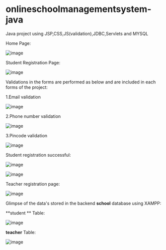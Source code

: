 # onlineschoolmanagementsystem-java
Java project using JSP,CSS,JS(validation),JDBC,Servlets and MYSQL

Home Page:

![image](https://user-images.githubusercontent.com/86564238/177254360-607f8c4e-bab5-4a31-8e1e-5a13576afdf1.png)

Student Registration Page:

![image](https://user-images.githubusercontent.com/86564238/177254849-c331cec4-c26d-418d-b623-1ffc31f51a2b.png)

Validations in the forms are performed as below and are included in each forms of the project:

1.Email validation

![image](https://user-images.githubusercontent.com/86564238/177255117-9bb32886-81bb-4050-8a6c-e395e7304768.png)

2.Phone number validation

![image](https://user-images.githubusercontent.com/86564238/177255311-ea86b462-fca7-4b72-876b-62f7e468ce65.png)

3.Pincode validation

![image](https://user-images.githubusercontent.com/86564238/177255735-84a015b1-f9f0-42f1-8b17-5e64dc93e991.png)

Student registration successful:

![image](https://user-images.githubusercontent.com/86564238/177255943-f637b832-bc7d-4b7b-879a-72d4a87a5ea7.png)

![image](https://user-images.githubusercontent.com/86564238/177257376-0e4fd2b1-62a2-4e68-8925-6903c42ccdf2.png)

Teacher registration page:

![image](https://user-images.githubusercontent.com/86564238/177256260-963ffeb8-4708-4736-a672-d7d79650036e.png)

Glimpse of the data's stored in the backend **school** database using XAMPP:

**student ** Table:

![image](https://user-images.githubusercontent.com/86564238/177257515-62b22d47-c25a-4dc0-a708-d656f77fb533.png)

**teacher** Table:

![image](https://user-images.githubusercontent.com/86564238/177257877-ec2d528c-417e-494c-847c-b89b5b11402f.png)




